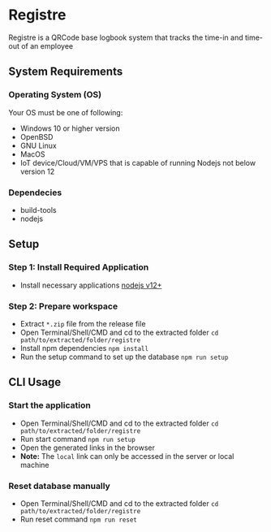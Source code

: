 # Registre
Registre is a QRCode base logbook system that tracks the time-in and time-out of an employee

## System Requirements
### Operating System (OS)
Your OS must be one of following:
 - Windows 10 or higher version
 - OpenBSD
 - GNU Linux
 - MacOS
 - IoT device/Cloud/VM/VPS that is capable of running Nodejs not below version 12
### Dependecies 
 - build-tools
 - nodejs

## Setup
### Step 1: Install Required Application
 - Install necessary applications [nodejs v12+](https://nodejs.org/en/download/)
### Step 2: Prepare workspace
 - Extract `*.zip` file from the release file
 - Open Terminal/Shell/CMD and cd to the extracted folder
 ```cd path/to/extracted/folder/registre```
 - Install npm dependencies
 ```npm install```
 - Run the setup command to set up the database
 ```npm run setup```
## CLI Usage
### Start the application
 - Open Terminal/Shell/CMD and cd to the extracted folder
 ```cd path/to/extracted/folder/registre```
 - Run start command
 ```npm run setup```
 - Open the generated links in the browser
 - **Note:** The `local` link can only be accessed in the server or local machine
### Reset database manually
 - Open Terminal/Shell/CMD and cd to the extracted folder
 ```cd path/to/extracted/folder/registre```
 - Run reset command
 ```npm run reset```
